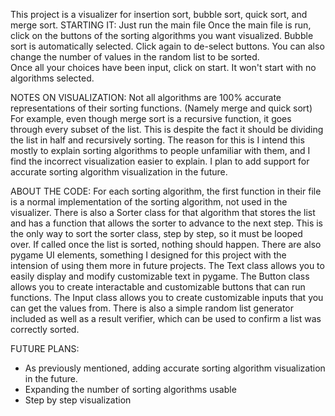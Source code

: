 This project is a visualizer for insertion sort, bubble sort, quick sort, and merge sort.
STARTING IT:
Just run the main file
Once the main file is run, click on the buttons of the sorting algorithms you want visualized.  Bubble sort is automatically selected. 
Click again to de-select buttons.  You can also change the number of values in the random list to be sorted.  
Once all your choices have been input, click on start.  It won't start with no algorithms selected.

NOTES ON VISUALIZATION:
Not all algorithms are 100% accurate representations of their sorting functions.  (Namely merge and quick sort)
For example, even though merge sort is a recursive function, it goes through every subset of the list.
This is despite the fact it should be dividing the list in half and recursively sorting.
The reason for this is I intend this mostly to explain sorting algorithms to people unfamiliar with them, and I find the incorrect visualization easier to explain.
I plan to add support for accurate sorting algorithm visualization in the future.

ABOUT THE CODE:
For each sorting algorithm, the first function in their file is a normal implementation of the sorting algorithm, not used in the visualizer.
There is also a Sorter class for that algorithm that stores the list and has a function that allows the sorter to advance to the next step.
This is the only way to sort the sorter class, step by step, so it must be looped over.  If called once the list is sorted, nothing should happen.
There are also pygame UI elements, something I designed for this project with the intension of using them more in future projects.
The Text class allows you to easily display and modify customizable text in pygame.
The Button class allows you to create interactable and customizable buttons that can run functions.
The Input class allows you to create customizable inputs that you can get the values from.
There is also a simple random list generator included as well as a result verifier, which can be used to confirm a list was correctly sorted.

FUTURE PLANS:
- As previously mentioned, adding accurate sorting algorithm visualization in the future.
- Expanding the number of sorting algorithms usable
- Step by step visualization
